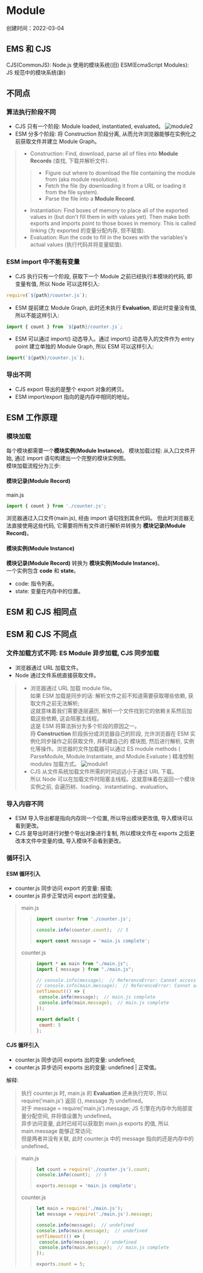 # Module
创建时间：2022-03-04

## EMS 和 CJS
CJS(CommonJS): Node.js 使用的模块系统(旧)
ESM(EcmaScript Modules): JS 规范中的模块系统(新)

## 不同点
### 算法执行阶段不同
- CJS 只有一个阶段: Module loaded, instantiated, evaluated。
![module2](../static/image/js相关/module/module2.png)
- ESM 分多个阶段: 将 Construction 阶段分离, 从而允许浏览器能够在实例化之前获取文件并建立 Module Graph。
> - Construction: Find, download, parse all of files into **Module Records** (查找, 下载并解析文件).
>> - Figure out where to download the file containing the module from (aka module resolution).
>> - Fetch the file (by downloading it from a URL or loading it from the file system).
>> - Parse the file into a **Module Record**.
> - Instantiation: Find boxes of memory to place all of the exported values in (but don't fill them in with values yet). Then make both exports and imports point to those boxes in memory. This is called linking (为 exported 的变量分配内存, 但不赋值).
> - Evaluation: Run the code to fill in the boxes with the variables's actual values (执行代码并将变量赋值).

### ESM import 中不能有变量
- CJS 执行只有一个阶段, 获取下一个 Module 之前已经执行本模块的代码, 即变量有值, 所以 Node 可以这样引入:
```javascript
require(`${path}/counter.js`);
```
- ESM 提前建立 Module Graph, 此时还未执行 **Evaluation**, 即此时变量没有值, 所以不能这样引入:
```javascript
import { count } from `${path}/counter.js`;
```
- ESM 可以通过 import() 动态导入。通过 import() 动态导入的文件作为 entry point 建立单独的 Module Graph, 所以 ESM 可以这样引入:
```javascript
import(`${path}/counter.js`);
```

### 导出不同
- CJS export 导出的是整个 export 对象的拷贝。
- ESM import/export 指向的是内存中相同的地址。

## ESM 工作原理
### 模块加载
每个模块都需要一个**模块实例(Module Instance)**。
模块加载过程: 从入口文件开始, 通过 import 语句构建出一个完整的模块实例图。  
模块加载流程分为三步:


#### 模块记录(Module Record)
main.js
```javascript
import { count } from './counter.js';
```
浏览器通过入口文件(main.js), 经由 import 语句找到其余代码。
但此时浏览器无法直接使用这些代码, 它需要将所有文件进行解析并转换为 **模块记录(Module Record)**。

#### 模块实例(Module Instance)
**模块记录(Module Record)** 转换为 **模块实例(Module Instance)**。  
一个实例包含 **code** 和 **state**。
- code: 指令列表。
- state: 变量在内存中的位置。

## ESM 和 CJS 相同点

## ESM 和 CJS 不同点
### 文件加载方式不同: ES Module 异步加载, CJS 同步加载
- 浏览器通过 URL 加载文件。
- Node 通过文件系统直接获取文件。
>- 浏览器通过 URL 加载 module file。  
如果 ESM 加载是同步的话: 解析文件之前不知道需要获取哪些依赖, 获取文件之前无法解析;  
这就意味着我们需要逐层遍历, 解析一个文件找到它的依赖关系然后加载这些依赖, 这会阻塞主线程。  
这是 ESM 将算法拆分为多个阶段的原因之一。  
将 **Construction** 阶段拆分成浏览器自己的阶段, 允许浏览器在 ESM 实例化同步操作之前获取文件, 并构建自己的 模块图, 然后进行解析, 实例化等操作。浏览器的文件加载器可以通过 ES module methods ( ParseModule, Module.Instantiate, and Module.Evaluate ) 精准控制 modules 加载方式。
![module1](../static/image/js相关/module/module1.png)
> - CJS 从文件系统加载文件所需的时间远远小于通过 URL 下载。  
所以 Node 可以在加载文件时阻塞主线程。这就意味着在返回一个模块实例之前, 会遍历树、loading、instantiating、evaluation。

### 导入内容不同
- ESM 导入导出都是指向内存同一个位置, 所以导出模块更改值, 导入模块可以看到更改。
- CJS 是导出时进行对整个导出对象进行复制, 所以模块文件在 exports 之后更改本文件中变量的值, 导入模块不会看到更改。

### 循环引入
#### ESM 循环引入  
- counter.js 同步访问 export 的变量: 报错;
- counter.js 异步正常访问 export 出的变量。

> main.js
>>```javascript
>>import counter from './counter.js';
>>
>>console.info(counter.count);  // 5
>>
>>export const message = 'main.js complete';
>>```
>
>counter.js
>>```javascript
>>import * as main from "./main.js";
>>import { message } from "./main.js";
>> 
>>// console.info(message);  // ReferenceError: Cannot access 'main' before initialization
>>// console.info(main.message);  // ReferenceError: Cannot access 'main' before initialization
>>setTimeout(() => {
>>  console.info(message);  // main.js complete
>>  console.info(main.message);  // main.js complete
>>});
>>
>>export default {
>>  count: 5
>>};
>>```

#### CJS 循环引入
- counter.js 同步访问 exports 出的变量: undefined;  
- counter.js 异步访问 exports 出的变量: undefined | 正常值。  

解释:
> 执行 counter.js 时, main.js 的 **Evaluation** 还未执行完毕, 所以 require('main.js') 返回 {}, message 为 undefined。  
> 对于 message = require('main.js').message; JS 引擎在内存中为局部变量分配空间, 并将值设置为 undefined。  
> 异步访问变量, 此时已经可以获取到 main.js exports 的值, 所以 main.message 能够正常访问;  
> 但是两者并没有关联, 此时 counter.js 中的 message 指向的还是内存中的 undefined。

>main.js
>>```javascript
>>let count = require('./counter.js').count;
>>console.info(count);  // 5
>>
>>exports.message = 'main.js complete';
>>```
>counter.js
>>```javascript
>>let main = require('./main.js');
>>let message = require('./main.js').message;
>>
>>console.info(message);  // undefined
>>console.info(main.message);  // undefined
>>setTimeout(() => {
>>  console.info(message);  // undefined
>>  console.info(main.message);  // main.js complete
>>});
>>
>>exports.count = 5;
>>```
